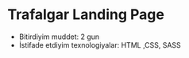 # Trafalgar Landing Page

- Bitirdiyim muddet: 2 gun
- İstifade etdiyim texnologiyalar: HTML ,CSS, SASS
